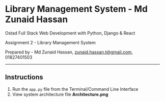 # Library Management System - Md Zunaid Hassan
Ostad Full Stack Web Development with Python, Django & React 

Assignment 2 - Library Management System

Prepared by - Md Zunaid Hassan, zunaid.hassan.t@gmail.com, 01827401503

---
## Instructions
1. Run the `app.py` file from the Terminal/Command Line Interface
2. View system architecture file **Architecture.png**
